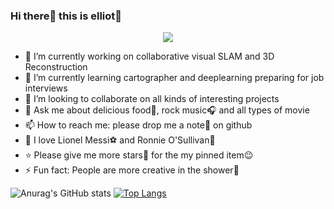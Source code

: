 ### Hi there👋 this is elliot👦

<div align=center><img src=https://cdn.jsdelivr.net/gh/sun0225SUN/sun0225SUN/assets/images/coding.gif></div>  

- 🔭 I’m currently working on collaborative visual SLAM and 3D Reconstruction
- 💯 I’m currently learning cartographer and deeplearning preparing for job interviews
- 👯 I’m looking to collaborate on all kinds of interesting projects
- 💬 Ask me about delicious food🍕, rock music🎧 and all types of movie
- 📫 How to reach me: please drop me a note📧 on github
- 💙 I love Lionel Messi⚽ and Ronnie O'Sullivan🎱
- ⭐ Please give me more stars🌟 for the my pinned item😉
- ⚡ Fun fact: People are more creative in the shower🛀  

![Anurag's GitHub stats](https://github-readme-stats.vercel.app/api?username=sun1f&show_icons=true&theme=transparent)
[![Top Langs](https://github-readme-stats.vercel.app/api/top-langs/?username=sun1f&layout=compact&theme=transparent)](https://github.com/anuraghazra/github-readme-stats)
